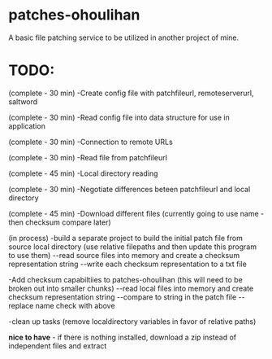 # patches-ohoulihan
A basic file patching service to be utilized in another project of mine.


# TODO:
(complete - 30 min) -Create config file with patchfileurl, remoteserverurl, saltword

(complete - 30 min) -Read config file into data structure for use in application

(complete - 30 min) -Connection to remote URLs

(complete - 30 min) -Read file from patchfileurl

(complete - 45 min) -Local directory reading

(complete - 30 min) -Negotiate differences beteen patchfileurl and local directory 

(complete - 45 min) -Download different files  (currently going to use name -then checksum compare later) 

(in process) -build a separate project to build the initial patch file from source local directory  (use relative filepaths and then update this program to use them)
--read source files into memory and create a checksum representation string
--write each checksum representation to a txt file

-Add checksum capabiltiies to patches-ohoulihan (this will need to be broken out into smaller chunks)
--read local files into memory and create checksum representation string
--compare to string in the patch file
--replace name check with above

-clean up tasks (remove localdirectory variables in favor of relative paths)

**nice to have** - if there is nothing installed, download a zip instead of independent files and extract
